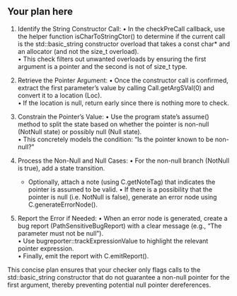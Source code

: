 Your plan here
----------------

1. Identify the String Constructor Call:
   • In the checkPreCall callback, use the helper function isCharToStringCtor() to determine if the current call is the std::basic_string constructor overload that takes a const char* and an allocator (and not the size_t overload).  
   • This check filters out unwanted overloads by ensuring the first argument is a pointer and the second is not of size_t type.

2. Retrieve the Pointer Argument:
   • Once the constructor call is confirmed, extract the first parameter’s value by calling Call.getArgSVal(0) and convert it to a location (Loc).  
   • If the location is null, return early since there is nothing more to check.

3. Constrain the Pointer’s Value:
   • Use the program state’s assume() method to split the state based on whether the pointer is non-null (NotNull state) or possibly null (Null state).  
   • This concretely models the condition: “Is the pointer known to be non-null?”

4. Process the Non-Null and Null Cases:
   • For the non-null branch (NotNull is true), add a state transition.  
     - Optionally, attach a note (using C.getNoteTag) that indicates the pointer is assumed to be valid.
   • If there is a possibility that the pointer is null (i.e. NotNull is false), generate an error node using C.generateErrorNode().

5. Report the Error if Needed:
   • When an error node is generated, create a bug report (PathSensitiveBugReport) with a clear message (e.g., “The parameter must not be null”).  
   • Use bugreporter::trackExpressionValue to highlight the relevant pointer expression.  
   • Finally, emit the report with C.emitReport().

This concise plan ensures that your checker only flags calls to the std::basic_string constructor that do not guarantee a non-null pointer for the first argument, thereby preventing potential null pointer dereferences.